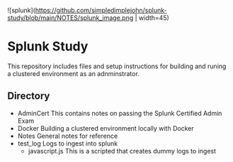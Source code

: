 ![splunk](https://github.com/simpledimplejohn/splunk-study/blob/main/NOTES/splunk_image.png | width=45)
# Splunk Study
This repository includes files and setup instructions for building and runing a clustered environment as an adnminstrator.

## Directory
- AdminCert
    This contains notes on passing the Splunk Certified Admin Exam
- Docker
    Building a clustered environment locally with Docker
- Notes
    General notes for reference
- test_log
    Logs to ingest into splunk
    - javascript.js
        This is a scripted that creates dummy logs to ingest
